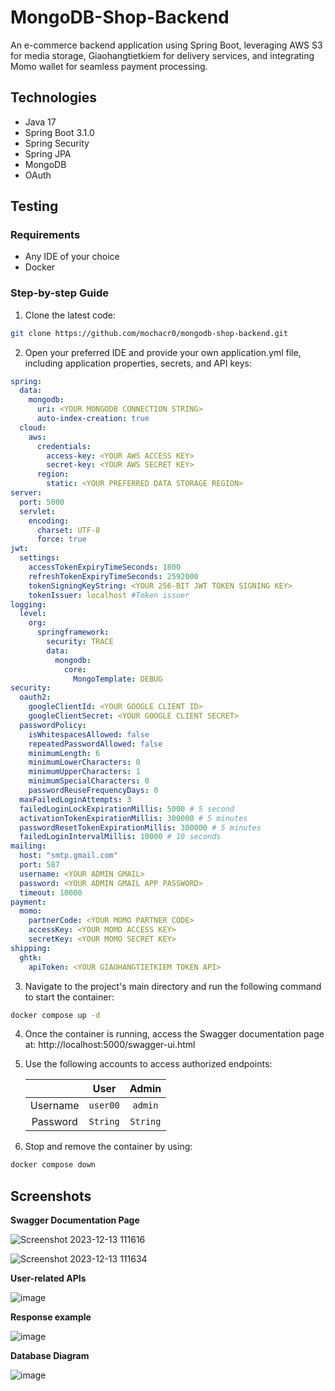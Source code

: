 # MongoDB-Shop-Backend
An e-commerce backend application using Spring Boot, leveraging AWS S3 for media storage, Giaohangtietkiem for delivery services, and integrating Momo wallet for seamless payment processing.
## Technologies
- Java 17
- Spring Boot 3.1.0
- Spring Security
- Spring JPA
- MongoDB
- OAuth
## Testing
### Requirements
- Any IDE of your choice
- Docker
### Step-by-step Guide
1. Clone the latest code:
```bash
git clone https://github.com/mochacr0/mongodb-shop-backend.git
```
2. Open your preferred IDE and provide your own application.yml file, including application properties, secrets, and API keys:
``` yaml
spring:
  data:
    mongodb:
      uri: <YOUR MONGODB CONNECTION STRING>
      auto-index-creation: true
  cloud:
    aws:
      credentials:
        access-key: <YOUR AWS ACCESS KEY>
        secret-key: <YOUR AWS SECRET KEY>
      region:
        static: <YOUR PREFERRED DATA STORAGE REGION>
server:
  port: 5000
  servlet:
    encoding:
      charset: UTF-8
      force: true
jwt:
  settings:
    accessTokenExpiryTimeSeconds: 1800
    refreshTokenExpiryTimeSeconds: 2592000
    tokenSigningKeyString: <YOUR 256-BIT JWT TOKEN SIGNING KEY>
    tokenIssuer: localhost #Token issuer
logging:
  level:
    org:
      springframework:
        security: TRACE
        data:
          mongodb:
            core:
              MongoTemplate: DEBUG
security:
  oauth2:
    googleClientId: <YOUR GOOGLE CLIENT ID>
    googleClientSecret: <YOUR GOOGLE CLIENT SECRET>
  passwordPolicy:
    isWhitespacesAllowed: false
    repeatedPasswordAllowed: false
    minimumLength: 6
    minimumLowerCharacters: 0
    minimumUpperCharacters: 1
    minimumSpecialCharacters: 0
    passwordReuseFrequencyDays: 0
  maxFailedLoginAttempts: 3
  failedLoginLockExpirationMillis: 5000 # 5 second
  activationTokenExpirationMillis: 300000 # 5 minutes
  passwordResetTokenExpirationMillis: 300000 # 5 minutes
  failedLoginIntervalMillis: 10000 # 10 seconds
mailing:
  host: "smtp.gmail.com"
  port: 587
  username: <YOUR ADMIN GMAIL>
  password: <YOUR ADMIN GMAIL APP PASSWORD>
  timeout: 10000
payment:
  momo:
    partnerCode: <YOUR MOMO PARTNER CODE>
    accessKey: <YOUR MOMO ACCESS KEY>
    secretKey: <YOUR MOMO SECRET KEY>
shipping:
  ghtk:
    apiToken: <YOUR GIAOHANGTIETKIEM TOKEN API>
```
3. Navigate to the project's main directory and run the following command to start the container:
```bash
docker compose up -d
```
4. Once the container is running, access the Swagger documentation page at: http://localhost:5000/swagger-ui.html
5. Use the following accounts to access authorized endpoints:

    |          |   User   |   Admin  |
    | :-------: | :------: | :------: | 
    | Username | `user00` |  `admin` |
    | Password | `String` | `String` |
   
6. Stop and remove the container by using:
```bash
docker compose down
```
## Screenshots
**Swagger Documentation Page**

![Screenshot 2023-12-13 111616](https://github.com/mochacr0/mongodb-shop-backend/assets/64319905/69842aba-9e64-4529-888b-f97144ec8c2c)

![Screenshot 2023-12-13 111634](https://github.com/mochacr0/mongodb-shop-backend/assets/64319905/33fdfb08-fa5d-4bb4-9a88-0ef297a9f683)

**User-related APIs**

![image](https://github.com/mochacr0/mongodb-shop-backend/assets/64319905/1d273a83-e6a6-45ca-a5f8-9d460c7b22e9)

**Response example**

![image](https://github.com/mochacr0/mongodb-shop-backend/assets/64319905/397e7412-b766-4187-94f1-7d7ffaf75743)

**Database Diagram**

![image](https://github.com/mochacr0/mongodb-shop-backend/assets/64319905/9d693769-4b60-456d-8bed-d6abb4daf5b9)
